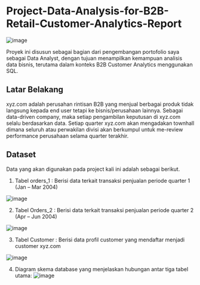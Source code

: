 # Project-Data-Analysis-for-B2B-Retail-Customer-Analytics-Report
![image](https://github.com/user-attachments/assets/20793271-f65d-4e64-a35d-3891a0703f7a)

Proyek ini disusun sebagai bagian dari pengembangan portofolio saya sebagai Data Analyst, dengan tujuan menampilkan kemampuan analisis data bisnis, terutama dalam konteks B2B Customer Analytics menggunakan SQL.

## Latar Belakang
xyz.com adalah perusahan rintisan B2B yang menjual berbagai produk tidak langsung kepada end user tetapi ke bisnis/perusahaan lainnya. Sebagai data-driven company, maka setiap pengambilan keputusan di xyz.com selalu berdasarkan data. Setiap quarter xyz.com akan mengadakan townhall dimana seluruh atau perwakilan divisi akan berkumpul untuk me-review performance perusahaan selama quarter terakhir.

## Dataset
Data yang akan digunakan pada project kali ini adalah sebagai berikut.

1. Tabel orders_1 : Berisi data terkait transaksi penjualan periode quarter 1 (Jan – Mar 2004)
   
![image](https://github.com/user-attachments/assets/969f472e-cb49-40be-b699-fde2f17d5925)

2. Tabel Orders_2 : Berisi data terkait transaksi penjualan periode quarter 2 (Apr – Jun 2004)

![image](https://github.com/user-attachments/assets/3eb8e86c-3388-4c71-8d2e-697cb0a1d373)

3. Tabel Customer : Berisi data profil customer yang mendaftar menjadi customer xyz.com
   
![image](https://github.com/user-attachments/assets/03ace26c-4bce-461c-b570-415f155652a7)

4. Diagram skema database yang menjelaskan hubungan antar tiga tabel utama:
![image](https://github.com/user-attachments/assets/9566994b-8149-4155-a3ae-d33c7ef2cffb)









